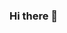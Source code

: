 ### Hi there 👋

<!--
**FrancoChurba/FrancoChurba** is a ✨ _special_ ✨ repository because its `README.md` (this file) appears on your GitHub profile.

Here are some ideas to get you started:

- 🔭 I’m not working on a proyect right now
- 🌱 I’m currently learning: full stack
- 👯 I'm looking to collaborate on improving people's life
- 💬 Ask me about: programming

